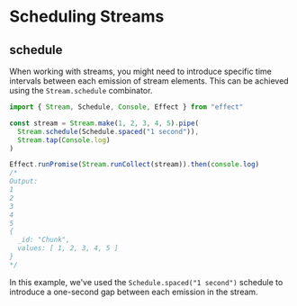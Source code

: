 # Scheduling Streams

## schedule

When working with streams, you might need to introduce specific time intervals between each emission of stream elements. This can be achieved using the `Stream.schedule` combinator.

```ts
import { Stream, Schedule, Console, Effect } from "effect"

const stream = Stream.make(1, 2, 3, 4, 5).pipe(
  Stream.schedule(Schedule.spaced("1 second")),
  Stream.tap(Console.log)
)

Effect.runPromise(Stream.runCollect(stream)).then(console.log)
/*
Output:
1
2
3
4
5
{
  _id: "Chunk",
  values: [ 1, 2, 3, 4, 5 ]
}
*/
```

In this example, we've used the `Schedule.spaced("1 second")` schedule to introduce a one-second gap between each emission in the stream.